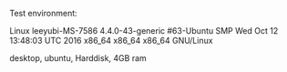Test environment:

Linux leeyubi-MS-7586 4.4.0-43-generic #63-Ubuntu SMP Wed Oct 12 13:48:03 UTC 2016 x86_64 x86_64 x86_64 GNU/Linux

desktop, ubuntu, Harddisk, 4GB ram
